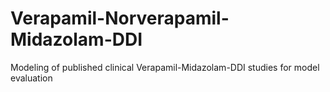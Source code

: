 # Verapamil-Norverapamil-Midazolam-DDI
Modeling of published clinical Verapamil-Midazolam-DDI studies for model evaluation

